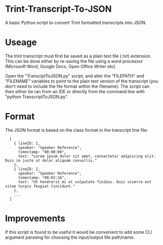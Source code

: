 # Trint-Transcript-To-JSON
A basic Python script to convert Trint formatted transcripts into JSON.

# Useage
The trint transcript must first be saved as a plain text file (.txt) extension. This can be done either by re-saving the file using a word processor (Microsoft Word, Google Docs, Open Office Writer etc).

Open the "TransciptToJSON.py" script, and alter the "FILEPATH" and "FILENAME" variables to point to the plain text version of the transcript (you don't need to include the file format within the filename). The script can then either be ran from an IDE or directly from the command line with "python TranscriptToJSON.py".

# Format
The JSON format is based on the class format in the transcript line file:
```
  [
    { lineID: 1,
      speaker: "Speaker Reference",
      timestamp: "00:00:00",
      text: "Lorem ipsum dolor sit amet, consectetur adipiscing elit. Duis in justo ut dolor aliquam convallis."
    },
    { lineID: 2,
      speaker: "Speaker Reference",
      timestamp: "00:02:16",
      text: "Ut hendrerit mi et vulputate finibus. Duis viverra est vitae turpis feugiat tincidunt."
    },
    ...
  ]
```
# Improvements
If this script is found to be useful it would be convenient to add some CLI argument parseing for choosing the input/output file path/name.
